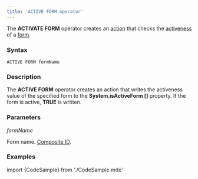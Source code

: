 ```yaml
---
title: 'ACTIVE FORM operator'
---
```


The **ACTIVATE FORM** operator creates an [action](Actions.md) that checks the [activeness](Activity_ACTIVE.md) of a [form](Forms.md).

### Syntax

    ACTIVE FORM formName

### Description

The **ACTIVE FORM** operator creates an action that writes the activeness value of the specified form to the **System.isActiveForm \[\]** property. If the form is active, **TRUE** is written.

### Parameters

*formName*

Form name. [Composite ID](IDs.md#cid-broken).

### Examples


import {CodeSample} from './CodeSample.mdx'

<CodeSample url="https://documentation.lsfusion.org/sample?file=ActionSample&block=activeform"/>

  
